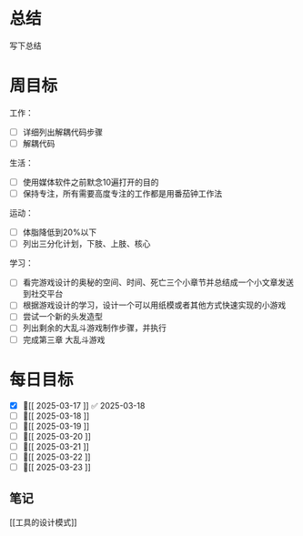 # 总结
写下总结

# 周目标

工作：
- [ ] 详细列出解耦代码步骤
- [ ] 解耦代码

生活：
- [ ] 使用媒体软件之前默念10遍打开的目的
- [ ] 保持专注，所有需要高度专注的工作都是用番茄钟工作法

运动：
- [ ] 体脂降低到20%以下
- [ ] 列出三分化计划，下肢、上肢、核心

学习：
- [ ] 看完游戏设计的奥秘的空间、时间、死亡三个小章节并总结成一个小文章发送到社交平台
- [ ] 根据游戏设计的学习，设计一个可以用纸模或者其他方式快速实现的小游戏
- [ ] 尝试一个新的头发造型
- [ ] 列出剩余的大乱斗游戏制作步骤，并执行
- [ ] 完成第三章 大乱斗游戏

# 每日目标
- [x] 📅[[ 2025-03-17 ]] ✅ 2025-03-18
- [ ] 📅[[ 2025-03-18 ]]
- [ ] 📅[[ 2025-03-19 ]]
- [ ] 📅[[ 2025-03-20 ]]
- [ ] 📅[[ 2025-03-21 ]]
- [ ] 📅[[ 2025-03-22 ]]
- [ ] 📅[[ 2025-03-23 ]]

## 笔记
[[工具的设计模式]]